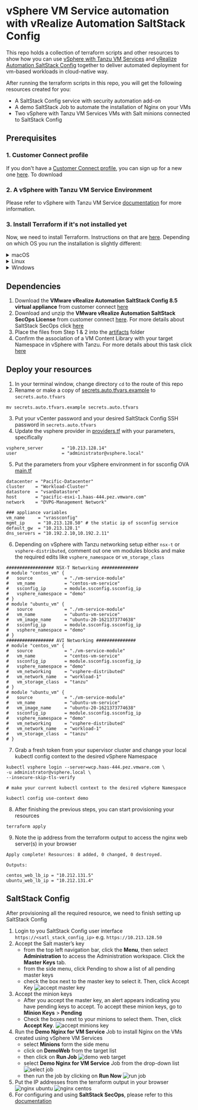# vSphere VM Service automation with vRealize Automation SaltStack Config
This repo holds a collection of terraform scripts and other resources to show how you can use [vSphere with Tanzu VM Services](https://docs.vmware.com/en/VMware-vSphere/7.0/vmware-vsphere-with-tanzu/GUID-F81E3535-C275-4DDE-B35F-CE759EA3B4A0.html) and [vRealize Automation SaltStack Config](https://docs.vmware.com/en/VMware-vRealize-Automation-SaltStack-Config/index.html) together to deliver automated  deployment for vm-based workloads in cloud-native way.

After running the terraform scripts in this repo, you will get the following resources created for you:
* A SaltStack Config service with security automation add-on
* A demo SaltStack Job to automate the installation of Nginx on your VMs
* Two vSphere with Tanzu VM Services VMs with Salt minions connected to SaltStack Config


Prerequisites
-------------
### 1. Customer Connect profile
If you don't have a [Customer Connect profile](https://customerconnect.vmware.com/), you can sign up for a new one [here](https://customerconnect.vmware.com/account-registration). To download 

### 2. A vSphere with Tanzu VM Service Environment

Please refer to vSphere with Tanzu VM Service [documentation](https://docs.vmware.com/en/VMware-vSphere/7.0/vmware-vsphere-with-tanzu/GUID-F81E3535-C275-4DDE-B35F-CE759EA3B4A0.html) for more information. 


### 3. Install Terraform if it's not installed yet

Now, we need to install Terraform.  Instructions on that are [here](https://www.terraform.io/intro/getting-started/install.html).  Depending on which OS you run the installation is slightly different:

<details><summary>macOS</summary>

The easiest way is to install [brew](https://brew.sh/) and then used it to install Terraform with the commands:

```
/usr/bin/ruby -e "$(curl -fsSL https://raw.githubusercontent.com/Homebrew/install/master/install)"
sudo chown -R $(whoami) /usr/local/bin /usr/local/lib
brew install terraform
```

</details>

<details><summary>Linux</summary>

For installing on Linux, just run:

```
VERSION='0.11.10' # latest, stable version
wget "https://releases.hashicorp.com/terraform/"$VERSION"/terraform_"$VERSION"_linux_amd64.zip"
unzip terraform_0.11.10_linux_amd64.zip
sudo mv terraform /usr/local/bin/
sudo chown root:root /usr/local/bin/terraform
```

</details>

<details><summary>Windows</summary>

The easiest way to install Terraform and run other setup is to install [Chocolatey](https://chocolatey.org/), which is a package manager for windows.
You can then use Chocolatey to install Terraform and Git for Windows (which includes other needed tools).

Start powershell **as Administrator** and run the commands below. `choco` will prompt to install, press `Y` and enter.

```
Set-ExecutionPolicy Bypass -Scope Process -Force; [System.Net.ServicePointManager]::SecurityProtocol = [System.Net.ServicePointManager]::SecurityProtocol -bor 3072; iex ((New-Object System.Net.WebClient).DownloadString('https://chocolatey.org/install.ps1'))

choco install terraform
choco install git.install --params "/GitAndUnixToolsOnPath /NoAutoCrlf"
```

After this completes close this powershell. These commands have installed Terraform, git, and other utilities we'll use later.

</details>

Dependencies
------------

1. Download the **VMware vRealize Automation SaltStack Config 8.5 virtual appliance** from customer connect [here](https://customerconnect.vmware.com/downloads/details?downloadGroup=VRA-SSC-850&productId=1184&rPId=70960)
2. Download and unzip the **VMware vRealize Automation SaltStack SecOps License** from customer connect [here](https://customerconnect.vmware.com/downloads/details?downloadGroup=VRA-SSSO-840&productId=1184&rPId=70960). For more details about SaltStack SecOps click [here](https://docs.vmware.com/en/VMware-vRealize-Automation-SaltStack-Config/8.5/install-configure-saltstack-config/GUID-39650C9F-E343-4CDF-9E1E-1A0DFFDFAF61.html)
3. Place the files from Step 1 & 2 into the [artifacts](artifacts) folder
4. Confirm the association of a VM Content Library with your target Namespace in vSphere with Tanzu. For more details about this task click [here](https://docs.vmware.com/en/VMware-vSphere/7.0/vmware-vsphere-with-tanzu/GUID-613500AB-BF49-4BF4-85FB-71A4445AB309.html#GUID-613500AB-BF49-4BF4-85FB-71A4445AB309)

Deploy your resources
-------------
1. In your terminal window, change directory `cd` to the route of this repo
2. Rename or make a copy of [secrets.auto.tfvars.example](secrets.auto.tfvars.example) to `secrets.auto.tfvars`
```
mv secrets.auto.tfvars.example secrets.auto.tfvars
```
3. Put your vCenter password and your desired SaltStack Config SSH password in `secrets.auto.tfvars`
4. Update the vsphere provider in [providers.tf](providers.tf) with your parameters, specifically  

```
vsphere_server       = "10.213.128.14"
user                 = "administrator@vsphere.local"
```
5. Put the parameters from your vSphere environment in for ssconfig OVA [main.tf](main.tf)
```
datacenter = "Pacific-Datacenter"
cluster    = "Workload-Cluster"
datastore  = "vsanDatastore"
host       = "pacific-esxi-1.haas-444.pez.vmware.com"
network    = "DVPG-Management Network"

### appliance variables
vm_name     = "vrassconfig"
mgmt_ip     = "10.213.128.50" # the static ip of ssconfig service
default_gw  = "10.213.128.1"
dns_servers = "10.192.2.10,10.192.2.11"
```
6. Depending on vSphere with Tanzu networking setup either `nsx-t` or `vsphere-distributed`, comment out one vm modules blocks and make the required edits like `vsphere_namespace` or `vm_storage_class`
```
################## NSX-T Networking ##############
# module "centos_vm" {
#   source            = "./vm-service-module"
#   vm_name           = "centos-vm-service"
#   ssconfig_ip       = module.ssconfig.ssconfig_ip
#   vsphere_namespace = "demo"
# }
# module "ubuntu_vm" {
#   source            = "./vm-service-module"
#   vm_name           = "ubuntu-vm-service"
#   vm_image_name     = "ubuntu-20-1621373774638"
#   ssconfig_ip       = module.ssconfig.ssconfig_ip
#   vsphere_namespace = "demo"
# }
################## AVI Networking ###############
# module "centos_vm" {
#   source            = "./vm-service-module"
#   vm_name           = "centos-vm-service"
#   ssconfig_ip       = module.ssconfig.ssconfig_ip
#   vsphere_namespace = "demo"
#   vm_networking     = "vsphere-distributed"
#   vm_network_name   = "workload-1"
#   vm_storage_class  = "tanzu"
# }
# module "ubuntu_vm" {
#   source            = "./vm-service-module"
#   vm_name           = "ubuntu-vm-service"
#   vm_image_name     = "ubuntu-20-1621373774638"
#   ssconfig_ip       = module.ssconfig.ssconfig_ip
#   vsphere_namespace = "demo"
#   vm_networking     = "vsphere-distributed"
#   vm_network_name   = "workload-1"
#   vm_storage_class  = "tanzu"
# }
```
7. Grab a fresh token from your supervisor cluster and change your local kubectl config context to the desired vSphere Namespace
```
kubectl vsphere login --server=wcp.haas-444.pez.vmware.com \
-u administrator@vsphere.local \
--insecure-skip-tls-verify

# make your current kubectl context to the desired vSphere Namespace

kubectl config use-context demo

```
8. After finishing the previous steps, you can start provisioning your resources 
```
terraform apply
```
9. Note the ip address from the terraform output to access the nginx web server(s) in your browser 
```
Apply complete! Resources: 8 added, 0 changed, 0 destroyed.

Outputs:

centos_web_lb_ip = "10.212.131.5"
ubuntu_web_lb_ip = "10.212.131.4"
```

SaltStack Config
----------------

After provisioning all the required resource, we need to finish setting up SaltStack Config

1. Login to you SaltStack Config user interface `https://<satl_stack_config_ip>` e.g. `https://10.213.128.50`
2. Accept the Salt master’s key 
    * from the top left navigation bar, click the **Menu**, then select **Administration** to access the Administration workspace. Click the **Master Keys** tab.
    * from the side menu, click Pending to show a list of all pending master keys
    * check the box next to the master key to select it. Then, click Accept Key
    ![accept master key](images/accept_master_key.png)
3. Accept the minion keys
    * After you accept the master key, an alert appears indicating you have pending keys to accept. To accept these minion keys, go to **Minion Keys** > **Pending**
    * Check the boxes next to your minions to select them. Then, click **Accept Key**.
    ![accept minions key](images/accept_minions_keys.png)
4. Run the **Demo Nginx for VM Service** Job to install Nginx on the VMs created using vSphere VM Services
    * select **Minions** form the side menu
    * click on **DemoWeb** from the target list
    * then click on **Run Job**
    ![demo web target](images/targets.png)
    * select **Demo Nginx for VM Service** Job from the drop-down list
    ![select job](images/select_job.png)
    * then run the job by clicking on **Run Now**
    ![run job](images/run_job.png)
5. Put the IP addresses from the terraform output in your browser
   ![nginx ubuntu](images/ubuntu_nginx.png)
   ![nginx centos](images/centos_nginx.png)
6. For configuring and using **SaltStack SecOps**, please refer to this [documentation](https://docs.vmware.com/en/VMware-vRealize-Automation-SaltStack-Config/8.5/using-and-managing-saltstack-secops/GUID-03D3148D-9C3D-4930-B095-C19F362D78FA.html)      